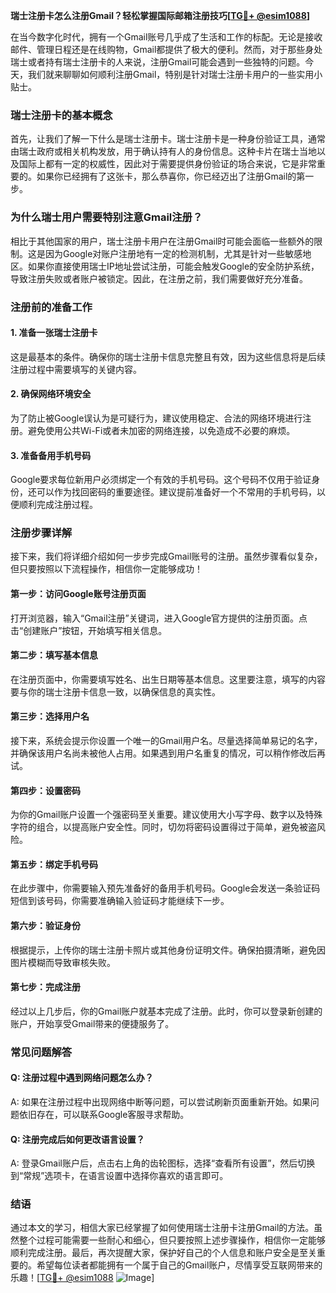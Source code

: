 **瑞士注册卡怎么注册Gmail？轻松掌握国际邮箱注册技巧[[TG💪+ @esim1088](https://t.me/s/esim1088)]**

在当今数字化时代，拥有一个Gmail账号几乎成了生活和工作的标配。无论是接收邮件、管理日程还是在线购物，Gmail都提供了极大的便利。然而，对于那些身处瑞士或者持有瑞士注册卡的人来说，注册Gmail可能会遇到一些独特的问题。今天，我们就来聊聊如何顺利注册Gmail，特别是针对瑞士注册卡用户的一些实用小贴士。

### **瑞士注册卡的基本概念**

首先，让我们了解一下什么是瑞士注册卡。瑞士注册卡是一种身份验证工具，通常由瑞士政府或相关机构发放，用于确认持有人的身份信息。这种卡片在瑞士当地以及国际上都有一定的权威性，因此对于需要提供身份验证的场合来说，它是非常重要的。如果你已经拥有了这张卡，那么恭喜你，你已经迈出了注册Gmail的第一步。

### **为什么瑞士用户需要特别注意Gmail注册？**

相比于其他国家的用户，瑞士注册卡用户在注册Gmail时可能会面临一些额外的限制。这是因为Google对账户注册地有一定的检测机制，尤其是针对一些敏感地区。如果你直接使用瑞士IP地址尝试注册，可能会触发Google的安全防护系统，导致注册失败或者账户被锁定。因此，在注册之前，我们需要做好充分准备。

### **注册前的准备工作**

#### **1. 准备一张瑞士注册卡**
这是最基本的条件。确保你的瑞士注册卡信息完整且有效，因为这些信息将是后续注册过程中需要填写的关键内容。

#### **2. 确保网络环境安全**
为了防止被Google误认为是可疑行为，建议使用稳定、合法的网络环境进行注册。避免使用公共Wi-Fi或者未加密的网络连接，以免造成不必要的麻烦。

#### **3. 准备备用手机号码**
Google要求每位新用户必须绑定一个有效的手机号码。这个号码不仅用于验证身份，还可以作为找回密码的重要途径。建议提前准备好一个不常用的手机号码，以便顺利完成注册过程。

### **注册步骤详解**

接下来，我们将详细介绍如何一步步完成Gmail账号的注册。虽然步骤看似复杂，但只要按照以下流程操作，相信你一定能够成功！

#### **第一步：访问Google账号注册页面**
打开浏览器，输入“Gmail注册”关键词，进入Google官方提供的注册页面。点击“创建账户”按钮，开始填写相关信息。

#### **第二步：填写基本信息**
在注册页面中，你需要填写姓名、出生日期等基本信息。这里要注意，填写的内容要与你的瑞士注册卡信息一致，以确保信息的真实性。

#### **第三步：选择用户名**
接下来，系统会提示你设置一个唯一的Gmail用户名。尽量选择简单易记的名字，并确保该用户名尚未被他人占用。如果遇到用户名重复的情况，可以稍作修改后再试。

#### **第四步：设置密码**
为你的Gmail账户设置一个强密码至关重要。建议使用大小写字母、数字以及特殊字符的组合，以提高账户安全性。同时，切勿将密码设置得过于简单，避免被盗风险。

#### **第五步：绑定手机号码**
在此步骤中，你需要输入预先准备好的备用手机号码。Google会发送一条验证码短信到该号码，你需要准确输入验证码才能继续下一步。

#### **第六步：验证身份**
根据提示，上传你的瑞士注册卡照片或其他身份证明文件。确保拍摄清晰，避免因图片模糊而导致审核失败。

#### **第七步：完成注册**
经过以上几步后，你的Gmail账户就基本完成了注册。此时，你可以登录新创建的账户，开始享受Gmail带来的便捷服务了。

### **常见问题解答**

#### **Q: 注册过程中遇到网络问题怎么办？**
A: 如果在注册过程中出现网络中断等问题，可以尝试刷新页面重新开始。如果问题依旧存在，可以联系Google客服寻求帮助。

#### **Q: 注册完成后如何更改语言设置？**
A: 登录Gmail账户后，点击右上角的齿轮图标，选择“查看所有设置”，然后切换到“常规”选项卡，在语言设置中选择你喜欢的语言即可。

### **结语**

通过本文的学习，相信大家已经掌握了如何使用瑞士注册卡注册Gmail的方法。虽然整个过程可能需要一些耐心和细心，但只要按照上述步骤操作，相信你一定能够顺利完成注册。最后，再次提醒大家，保护好自己的个人信息和账户安全是至关重要的。希望每位读者都能拥有一个属于自己的Gmail账户，尽情享受互联网带来的乐趣！[[TG💪+ @esim1088](https://t.me/s/esim1088) ![Image](https://i.postimg.cc/4NQfJmqS/Snipaste-2025-05-13-00-14-12.png)]